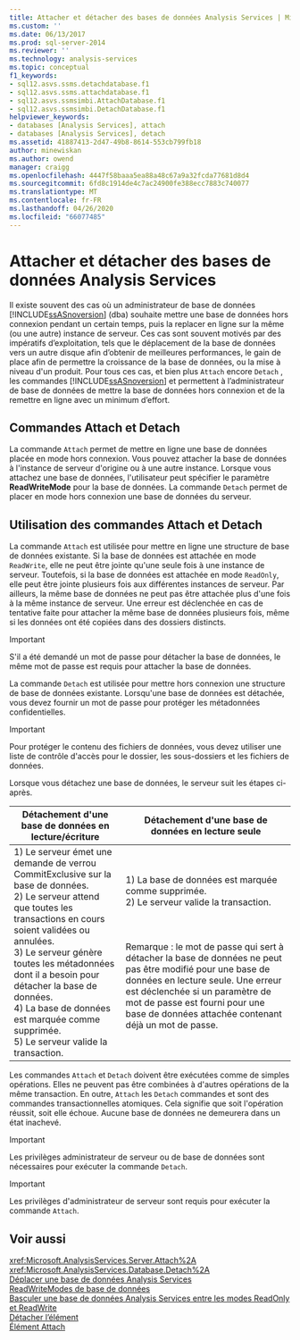 ```yaml
---
title: Attacher et détacher des bases de données Analysis Services | Microsoft Docs
ms.custom: ''
ms.date: 06/13/2017
ms.prod: sql-server-2014
ms.reviewer: ''
ms.technology: analysis-services
ms.topic: conceptual
f1_keywords:
- sql12.asvs.ssms.detachdatabase.f1
- sql12.asvs.ssms.attachdatabase.f1
- sql12.asvs.ssmsimbi.AttachDatabase.f1
- sql12.asvs.ssmsimbi.DetachDatabase.f1
helpviewer_keywords:
- databases [Analysis Services], attach
- databases [Analysis Services], detach
ms.assetid: 41887413-2d47-49b8-8614-553cb799fb18
author: minewiskan
ms.author: owend
manager: craigg
ms.openlocfilehash: 4447f58baaa5ea88a48c67a9a32fcda77681d8d4
ms.sourcegitcommit: 6fd8c1914de4c7ac24900fe388ecc7883c740077
ms.translationtype: MT
ms.contentlocale: fr-FR
ms.lasthandoff: 04/26/2020
ms.locfileid: "66077485"
---
```

# <a name="attach-and-detach-analysis-services-databases"></a>Attacher et détacher des bases de données Analysis Services
  Il existe souvent des cas où un administrateur de base de données [!INCLUDE[ssASnoversion](../../includes/ssasnoversion-md.md)] (dba) souhaite mettre une base de données hors connexion pendant un certain temps, puis la replacer en ligne sur la même (ou une autre) instance de serveur. Ces cas sont souvent motivés par des impératifs d’exploitation, tels que le déplacement de la base de données vers un autre disque afin d’obtenir de meilleures performances, le gain de place afin de permettre la croissance de la base de données, ou la mise à niveau d'un produit. Pour tous ces cas, et bien plus `Attach` encore `Detach` , les commandes [!INCLUDE[ssASnoversion](../../includes/ssasnoversion-md.md)] et permettent à l’administrateur de base de données de mettre la base de données hors connexion et de la remettre en ligne avec un minimum d’effort.  
  
## <a name="attach-and-detach-commands"></a>Commandes Attach et Detach  
 La commande `Attach` permet de mettre en ligne une base de données placée en mode hors connexion. Vous pouvez attacher la base de données à l'instance de serveur d'origine ou à une autre instance. Lorsque vous attachez une base de données, l'utilisateur peut spécifier le paramètre **ReadWriteMode** pour la base de données. La commande `Detach` permet de placer en mode hors connexion une base de données du serveur.  
  
## <a name="attach-and-detach-usage"></a>Utilisation des commandes Attach et Detach  
 La commande `Attach` est utilisée pour mettre en ligne une structure de base de données existante. Si la base de données est attachée en mode `ReadWrite`, elle ne peut être jointe qu'une seule fois à une instance de serveur. Toutefois, si la base de données est attachée en mode `ReadOnly`, elle peut être jointe plusieurs fois aux différentes instances de serveur. Par ailleurs, la même base de données ne peut pas être attachée plus d'une fois à la même instance de serveur. Une erreur est déclenchée en cas de tentative faite pour attacher la même base de données plusieurs fois, même si les données ont été copiées dans des dossiers distincts.  
  
> [!IMPORTANT]  
>  S'il a été demandé un mot de passe pour détacher la base de données, le même mot de passe est requis pour attacher la base de données.  
  
 La commande `Detach` est utilisée pour mettre hors connexion une structure de base de données existante. Lorsqu'une base de données est détachée, vous devez fournir un mot de passe pour protéger les métadonnées confidentielles.  
  
> [!IMPORTANT]  
>  Pour protéger le contenu des fichiers de données, vous devez utiliser une liste de contrôle d'accès pour le dossier, les sous-dossiers et les fichiers de données.  
  
 Lorsque vous détachez une base de données, le serveur suit les étapes ci-après.  
  
|Détachement d'une base de données en lecture/écriture|Détachement d'une base de données en lecture seule|  
|--------------------------------------|-------------------------------------|  
|1) Le serveur émet une demande de verrou CommitExclusive sur la base de données.<br />2) Le serveur attend que toutes les transactions en cours soient validées ou annulées.<br />3) Le serveur génère toutes les métadonnées dont il a besoin pour détacher la base de données.<br />4) La base de données est marquée comme supprimée.<br />5) Le serveur valide la transaction.|1) La base de données est marquée comme supprimée.<br />2) Le serveur valide la transaction.<br /><br /> <br /><br /> Remarque : le mot de passe qui sert à détacher la base de données ne peut pas être modifié pour une base de données en lecture seule. Une erreur est déclenchée si un paramètre de mot de passe est fourni pour une base de données attachée contenant déjà un mot de passe.|  
  
 Les commandes `Attach` et `Detach` doivent être exécutées comme de simples opérations. Elles ne peuvent pas être combinées à d'autres opérations de la même transaction. En outre, `Attach` les `Detach` commandes et sont des commandes transactionnelles atomiques. Cela signifie que soit l'opération réussit, soit elle échoue. Aucune base de données ne demeurera dans un état inachevé.  
  
> [!IMPORTANT]  
>  Les privilèges administrateur de serveur ou de base de données sont nécessaires pour exécuter la commande `Detach`.  
  
> [!IMPORTANT]  
>  Les privilèges d'administrateur de serveur sont requis pour exécuter la commande `Attach`.  
  
## <a name="see-also"></a>Voir aussi  
 <xref:Microsoft.AnalysisServices.Server.Attach%2A>   
 <xref:Microsoft.AnalysisServices.Database.Detach%2A>   
 [Déplacer une base de données Analysis Services](move-an-analysis-services-database.md)   
 [ReadWriteModes de base de données](database-readwritemodes.md)   
 [Basculer une base de données Analysis Services entre les modes ReadOnly et ReadWrite](switch-an-analysis-services-database-between-readonly-and-readwrite-modes.md)   
 [Détacher l’élément](https://docs.microsoft.com/bi-reference/xmla/xml-elements-commands/detach-element)   
 [Élément Attach](https://docs.microsoft.com/bi-reference/xmla/xml-elements-commands/attach-element)  
  
  
